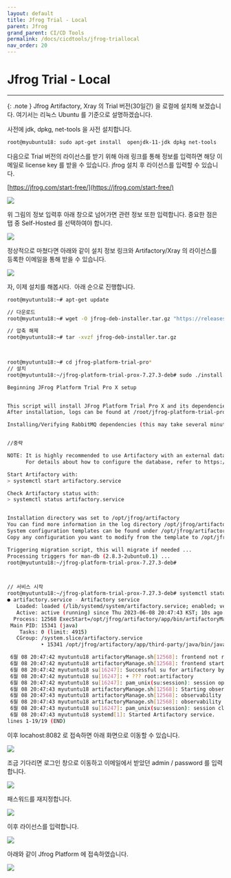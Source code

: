 ```yaml
---
layout: default
title: Jfrog Trial - Local 
parent: Jfrog
grand_parent: CI/CD Tools 
permalink: /docs/cicdtools/jfrog-triallocal
nav_order: 20
---
```


# Jfrog Trial - Local 

---


{: .note }
Jfrog Artifactory, Xray 의 Trial 버전(30일간) 을 로컬에 설치해 보겠습니다. 여기서는 리눅스 Ubuntu 를 기준으로 설명하겠습니다.


사전에 jdk, dpkg, net-tools 을 사전 설치합니다. 


```bash
root@myubuntu18: sudo apt-get install  openjdk-11-jdk dpkg net-tools
```

다음으로 Trial 버전의 라이선스를 받기 위해 아래 링크를 통해 정보를 입력하면 해당 이메일로 license key 를 받을 수 있습니다. jfrog 설치 후 라이선스를 입력할 수 있습니다. 

[https://jfrog.com/start-free/](https://jfrog.com/start-free/)

 
![](/assets/images/jfrogtriallocal1.png)


위 그림의 정보 입력후 아래 창으로 넘어가면 관련 정보 또한 입력합니다. 중요한 점은 탭 중 Self-Hosted 를 선택하여야 합니다. 
 
![](/assets/images/jfrogtriallocal2.png)

정상적으로 마쳤다면 아래와 같이 설치 정보 링크와 Artifactory/Xray 의 라이선스를 등록한 이메일을 통해 받을 수 있습니다.


![](/assets/images/jfrogtriallocal3.png)


자, 이제 설치를 해봅시다.  아래 순으로 진행합니다.

```bash
root@myutuntu18:~# apt-get update

// 다운로드
root@myutuntu18:~# wget -O jfrog-deb-installer.tar.gz "https://releases.jfrog.io/artifactory/jfrog-prox/org/artifactory/pro/deb/jfrog-platform-trial-prox/7.27.3/jfrog-platform-trial-prox-7.27.3-deb.tar.gz"

// 압축 해제
root@myutuntu18:~# tar -xvzf jfrog-deb-installer.tar.gz

 

root@myutuntu18:~# cd jfrog-platform-trial-pro*
// 설치
root@myutuntu18:~/jfrog-platform-trial-prox-7.27.3-deb# sudo ./install.sh

Beginning JFrog Platform Trial Pro X setup


This script will install JFrog Platform Trial Pro X and its dependencies.
After installation, logs can be found at /root/jfrog-platform-trial-prox-7.27.3-deb/install.log

Installing/Verifying RabbitMQ dependencies (this may take several minutes)...


//중략

NOTE: It is highly recommended to use Artifactory with an external database (MySQL, Oracle, Microsoft SQL Server, PostgreSQL, MariaDB).
      For details about how to configure the database, refer to https://service.jfrog.org/installer/Configuring+the+Database

Start Artifactory with:
> systemctl start artifactory.service

Check Artifactory status with:
> systemctl status artifactory.service


Installation directory was set to /opt/jfrog/artifactory
You can find more information in the log directory /opt/jfrog/artifactory/var/log
System configuration templates can be found under /opt/jfrog/artifactory/var/etc
Copy any configuration you want to modify from the template to /opt/jfrog/artifactory/var/etc/system.yaml

Triggering migration script, this will migrate if needed ...
Processing triggers for man-db (2.8.3-2ubuntu0.1) ...
root@myutuntu18:~/jfrog-platform-trial-prox-7.27.3-deb#



// 서비스 시작
root@myutuntu18:~/jfrog-platform-trial-prox-7.27.3-deb# systemctl status artifactory.service
● artifactory.service - Artifactory service
   Loaded: loaded (/lib/systemd/system/artifactory.service; enabled; vendor pres
   Active: active (running) since Thu 2023-06-08 20:47:43 KST; 10s ago
  Process: 12568 ExecStart=/opt/jfrog/artifactory/app/bin/artifactoryManage.sh s
 Main PID: 15341 (java)
    Tasks: 0 (limit: 4915)
   CGroup: /system.slice/artifactory.service
           ‣ 15341 /opt/jfrog/artifactory/app/third-party/java/bin/java -Djava.u

 6월 08 20:47:42 myutuntu18 artifactoryManage.sh[12568]: frontend not running. P
 6월 08 20:47:42 myutuntu18 artifactoryManage.sh[12568]: frontend started. PID: 
 6월 08 20:47:42 myutuntu18 su[16247]: Successful su for artifactory by root
 6월 08 20:47:42 myutuntu18 su[16247]: + ??? root:artifactory
 6월 08 20:47:42 myutuntu18 su[16247]: pam_unix(su:session): session opened for 
 6월 08 20:47:43 myutuntu18 artifactoryManage.sh[12568]: Starting observability.
 6월 08 20:47:43 myutuntu18 artifactoryManage.sh[12568]: observability not runni
 6월 08 20:47:43 myutuntu18 artifactoryManage.sh[12568]: observability started. 
 6월 08 20:47:43 myutuntu18 su[16247]: pam_unix(su:session): session closed for 
 6월 08 20:47:43 myutuntu18 systemd[1]: Started Artifactory service.
lines 1-19/19 (END)
```

이후 locahost:8082 로 접속하면 아래 화면으로 이동할 수 있습니다.


![](/assets/images/jfrogtriallocal4.png)

조금 기다리면 로그인 창으로 이동하고 이메일에서 받았던 admin / password 를 입력합니다.


![](/assets/images/jfrogtriallocal5.png)


패스워드를 재지정합니다. 


![](/assets/images/jfrogtriallocal6.png)


이후 라이선스를 입력합니다.


![](/assets/images/jfrogtriallocal7.png)

아래와 같이 Jfrog Platform 에 접속하였습니다. 

![](/assets/images/jfrogtriallocal8.png)



